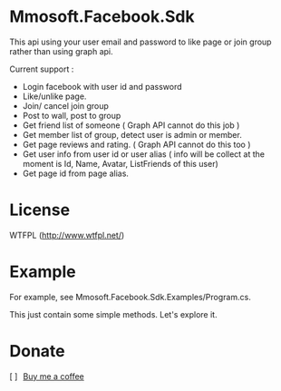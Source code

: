 # Mmosoft.Facebook.Sdk
This api using your user email and password to like page or join group rather than using graph api.

Current support :
- Login facebook with user id and password
- Like/unlike page.
- Join/ cancel join group
- Post to wall, post to group
- Get friend list of someone ( Graph API cannot do this job )
- Get member list of group, detect user is admin or member.
- Get page reviews and rating. ( Graph API cannot do this too )
- Get user info from user id or user alias ( info will be collect at the moment is Id, Name, Avatar, ListFriends of this user)
- Get page id from page alias.

# License
WTFPL (http://www.wtfpl.net/)

# Example
For example, see Mmosoft.Facebook.Sdk.Examples/Program.cs.

This just contain some simple methods. Let's explore it.

# Donate
<img align="left" width="16" height="16" src="https://github.com/ThinhVu/bmac/blob/master/assets/icon/coffee.png?raw=true" alt="[ ]">
<a style="margin-left: 5px" href="https://www.paypal.com/paypalme/vutro">Buy me a coffee</a>
